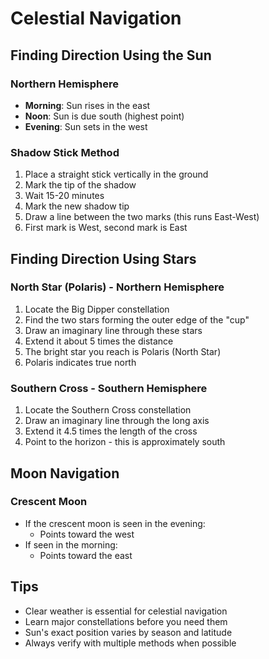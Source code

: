 # Celestial Navigation

## Finding Direction Using the Sun

### Northern Hemisphere
- **Morning**: Sun rises in the east
- **Noon**: Sun is due south (highest point)
- **Evening**: Sun sets in the west

### Shadow Stick Method
1. Place a straight stick vertically in the ground
2. Mark the tip of the shadow
3. Wait 15-20 minutes
4. Mark the new shadow tip
5. Draw a line between the two marks (this runs East-West)
6. First mark is West, second mark is East

## Finding Direction Using Stars

### North Star (Polaris) - Northern Hemisphere
1. Locate the Big Dipper constellation
2. Find the two stars forming the outer edge of the "cup"
3. Draw an imaginary line through these stars
4. Extend it about 5 times the distance
5. The bright star you reach is Polaris (North Star)
6. Polaris indicates true north

### Southern Cross - Southern Hemisphere
1. Locate the Southern Cross constellation
2. Draw an imaginary line through the long axis
3. Extend it 4.5 times the length of the cross
4. Point to the horizon - this is approximately south

## Moon Navigation

### Crescent Moon
- If the crescent moon is seen in the evening:
  - Points toward the west
- If seen in the morning:
  - Points toward the east

## Tips

- Clear weather is essential for celestial navigation
- Learn major constellations before you need them
- Sun's exact position varies by season and latitude
- Always verify with multiple methods when possible
